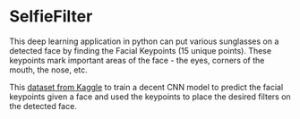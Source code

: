 # SelfieFilter

This deep learning application in python can put various sunglasses on a detected face by finding the Facial Keypoints (15 unique points). These keypoints mark important areas of the face - the eyes, corners of the mouth, the nose, etc.


This [dataset from Kaggle](https://www.kaggle.com/c/facial-keypoints-detection/data) to train a decent CNN model to predict the facial keypoints given a face and used the keypoints to place the desired filters on the detected face.
